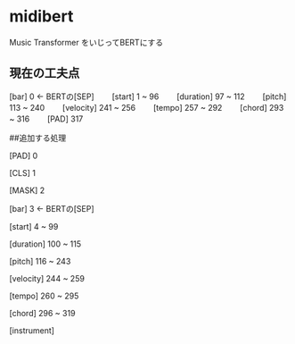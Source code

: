 # midibert

Music Transformer をいじってBERTにする

## 現在の工夫点

[bar] 0 ← BERTの[SEP]　　
[start] 1 ~ 96　　
[duration] 97 ~ 112　　
[pitch] 113 ~ 240　　
[velocity] 241 ~ 256　　
[tempo] 257 ~ 292　　
[chord] 293 ~ 316　　
[PAD] 317  

##追加する処理

[PAD] 0

[CLS] 1

[MASK] 2

[bar] 3 ← BERTの[SEP]

[start] 4 ~ 99

[duration] 100 ~ 115

[pitch] 116 ~ 243

[velocity] 244 ~ 259

[tempo] 260 ~ 295

[chord] 296 ~ 319

[instrument] 
